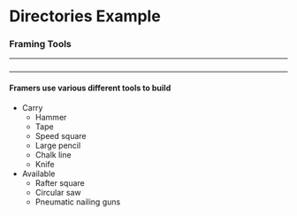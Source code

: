 # Directories Example 
### Framing Tools

----
### 

----

#### Framers use various different tools to build

* Carry
	* Hammer
	* Tape
	* Speed square
	* Large pencil
	* Chalk line
	* Knife
* Available
	* Rafter square
	* Circular saw 
	* Pneumatic nailing guns
